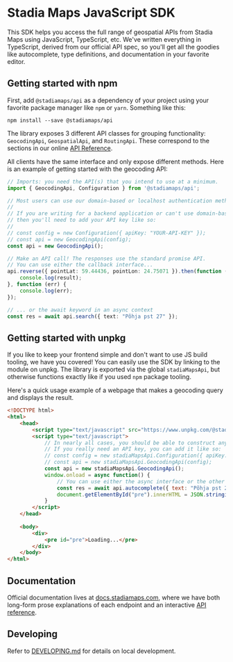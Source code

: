 # Stadia Maps JavaScript SDK

This SDK helps you access the full range of geospatial APIs from Stadia Maps using JavaScript, TypeScript, etc.
We've written everything in TypeScript, derived from our official API spec, so you'll get all the goodies
like autocomplete, type definitions, and documentation in your favorite editor.

## Getting started with npm

First, add `@stadiamaps/api` as a dependency of your project using your favorite package manager
like `npm` or `yarn`. Something like this:

```shell
npm install --save @stadiamaps/api
```

The library exposes 3 different API classes for grouping functionality: `GeocodingApi`,
`GeospatialApi`, and `RoutingApi`. These correspond to the sections in our online
[API Reference](https://docs.stadiamaps.com/api-reference/).

All clients have the same interface and only expose different methods. Here is an
example of getting started with the geocoding API:

```typescript
// Imports: you need the API(s) that you intend to use at a minimum.
import { GeocodingApi, Configuration } from '@stadiamaps/api';

// Most users can use our domain-based or localhost authentication methods (see https://docs.stadiamaps.com/authentication/).
//
// If you are writing for a backend application or can't use domain-based auth,
// then you'll need to add your API key like so:
// 
// const config = new Configuration({ apiKey: "YOUR-API-KEY" });
// const api = new GeocodingApi(config);
const api = new GeocodingApi();

// Make an API call! The responses use the standard promise API.
// You can use either the callback interface...
api.reverse({ pointLat: 59.44436, pointLon: 24.75071 }).then(function (result) {
    console.log(result);
}, function (err) {
    console.log(err);
});

// ... or the await keyword in an async context
const res = await api.search({ text: "Põhja pst 27" });
```

## Getting started with unpkg

If you like to keep your frontend simple and don't want to use JS build tooling, we have you covered! You can easily use
the SDK by linking to the module on unpkg. The library is exported via the global `stadiaMapsApi`, but otherwise
functions exactly like if you used `npm` package tooling.

Here's a quick usage example of a webpage that makes a geocoding query and displays the result.

```html
<!DOCTYPE html>
<html>
    <head>
        <script type="text/javascript" src="https://www.unpkg.com/@stadiamaps/api@1.0.2"></script>
        <script type="text/javascript">
            // In nearly all cases, you should be able to construct any of the APIs as-is (see https://docs.stadiamaps.com/authentication/).
            // If you really need an API key, you can add it like so:
            // const config = new stadiaMapsApi.Configuration({ apiKey: "YOUR-API-KEY" });
            // const api = new stadiaMapsApi.GeocodingApi(config);
            const api = new stadiaMapsApi.GeocodingApi();
            window.onload = async function() {
                // You can use either the async interface or the other Promise API functions like .then; the choice is yours.
                const res = await api.autocomplete({ text: "Põhja pst 27" });
                document.getElementById("pre").innerHTML = JSON.stringify(res, null, 2);
            }
        </script>
    </head>
    
    <body>
        <div>
            <pre id="pre">Loading...</pre>
        </div>
    </body>
</html>
```

## Documentation

Official documentation lives at [docs.stadiamaps.com](https://docs.stadiamaps.com/?utm_source=github&utm_campaign=sdk_readme&utm_content=typescript_readme),
where we have both long-form prose explanations of each endpoint and an interactive [API reference](https://docs.stadiamaps.com/api-reference/?utm_source=github&utm_campaign=sdk_readme&utm_content=typescript_readme).

## Developing

Refer to [DEVELOPING.md](https://github.com/stadiamaps/stadiamaps-api-ts/blob/main/DEVELOPING.md) for details on
local development.
